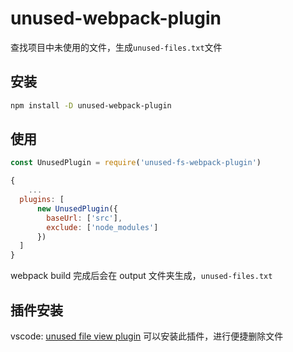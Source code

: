 # unused-webpack-plugin

查找项目中未使用的文件，生成`unused-files.txt`文件

## 安装

```bash
npm install -D unused-webpack-plugin
```

## 使用
```javascript
const UnusedPlugin = require('unused-fs-webpack-plugin')

{
    ...
  plugins: [
      new UnusedPlugin({
        baseUrl: ['src'],
        exclude: ['node_modules']
      })
  ]
}
```

webpack build 完成后会在 output 文件夹生成，`unused-files.txt`

## 插件安装
vscode: [unused file view plugin](https://marketplace.visualstudio.com/items?itemName=zhiqiang0x0.unused-file-view)
可以安装此插件，进行便捷删除文件
